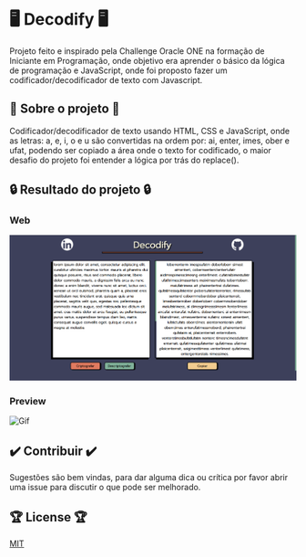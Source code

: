 # :desktop_computer: Decodify :desktop_computer:

Projeto feito e inspirado pela Challenge Oracle ONE na formação de Iniciante em Programação, onde objetivo era aprender o básico da lógica de programação e JavaScript, onde foi proposto fazer um codificador/decodificador de texto com Javascript.

## :memo: Sobre o projeto :memo:

Codificador/decodificador de texto usando HTML, CSS e JavaScript, onde as letras: a, e, i, o e u são convertidas na ordem por: ai, enter, imes, ober e ufat, podendo ser copiado a área onde o texto for codificado, o maior desafio do projeto foi entender a lógica por trás do replace().

## :lock: Resultado do projeto :lock:

### Web
![Web](https://github.com/renato-roca-dev/decodify/blob/master/imgs/decodify-foto-web.png)

### Preview
![Gif](https://github.com/renato-roca-dev/decodify/blob/master/imgs/decodify-video-projeto.gif)


## :heavy_check_mark: Contribuir :heavy_check_mark:

Sugestões são bem vindas, para dar alguma dica ou crítica por favor abrir uma issue para discutir o que pode ser melhorado.

## :trophy: License :trophy:
[MIT](https://choosealicense.com/licenses/mit/)
